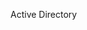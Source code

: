 <Token xmlns:xlink="http://www.w3.org/1999/xlink">Active Directory</Token>

<!--HONumber=Mar16_HO2-->


